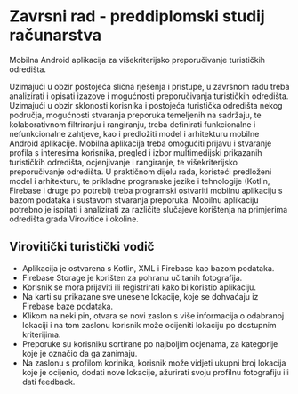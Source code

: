 # Zavrsni rad - preddiplomski studij računarstva
Mobilna Android aplikacija za višekriterijsko preporučivanje turističkih odredišta.

Uzimajući u obzir postojeća slična rješenja i pristupe, u završnom radu treba analizirati i opisati izazove i mogućnosti preporučivanja turističkih odredišta. Uzimajući u obzir sklonosti korisnika i postojeća turistička odredišta nekog područja, mogućnosti stvaranja preporuka temeljenih na sadržaju, te kolaborativnom filtriranju i rangiranju, treba definirati funkcionalne i nefunkcionalne zahtjeve, kao i predložiti model i arhitekturu mobilne Android aplikacije. Mobilna aplikacija treba omogućiti prijavu i stvaranje profila s interesima korisnika, pregled i izbor multimedijski prikazanih turističkih odredišta, ocjenjivanje i rangiranje, te višekriterijsko preporučivanje odredišta. U praktičnom dijelu rada, koristeći predloženi model i arhitekturu, te prikladne programske jezike i tehnologije (Kotlin, Firebase i druge po potrebi) treba programski ostvariti mobilnu aplikaciju s bazom podataka i sustavom stvaranja preporuka. Mobilnu aplikaciju potrebno je ispitati i analizirati za različite slučajeve korištenja na primjerima odredišta grada Virovitice i okoline.

## Virovitički turistički vodič

- Aplikacija je ostvarena s Kotlin, XML i Firebase kao bazom podataka.
- Firebase Storage je korišten za pohranu učitanih fotografija.
- Korisnik se mora prijaviti ili registrirati kako bi koristio aplikaciju.
- Na karti su prikazane sve unesene lokacije, koje se dohvaćaju iz Firebase baze podataka.
- Klikom na neki pin, otvara se novi zaslon s više informacija o odabranoj lokaciji i na tom zaslonu korisnik može ocijeniti lokaciju po dostupnim kriterijima.
- Preporuke su korisniku sortirane po najboljim ocjenama, za kategorije koje je označio da ga zanimaju.
- Na zaslonu s profilom korinika, korisnik može vidjeti ukupni broj lokacija koje je ocijenio, dodati nove lokacije, ažurirati svoju profilnu fotografiju ili dati feedback.
